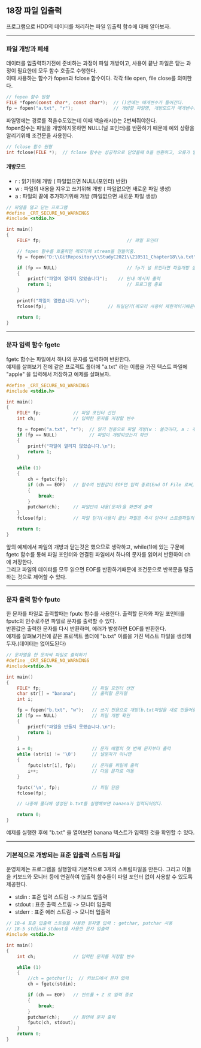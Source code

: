 ## 18장 파일 입출력
프로그램으로 HDD의 데이터를 처리하는 파일 입출력 함수에 대해 알아보자.

---------------------------------------------------------------------------

### 파일 개방과 폐쇄
데이터를 입출력하기전에 준비하는 과정이 파일 개방이고, 사용이 끝난 파일은 닫는 과정이 필요한데 모두 함수 호출로 수행한다.<br>
이때 사용하는 함수가 fopen과 fclose 함수이다. 각각 file open, file close를 의미한다.
```C
// fopen 함수 원형
FILE *fopen(const char*, const char*);  // ()안에는 매개변수가 들어간다.
fp = fopen("a.txt", "r");               // 개방할 파일명, 개방모드가 매개변수로 들어간다.
```
파일명에는 경로를 적을수도있는데 이때 백슬래시(\)는 2번써줘야한다.<br>
fopen함수는 파일을 개방하지못하면 NULL(널 포인터)를 반환하기 때문에 예외 상황을 알리기위해 조건문을 사용한다.
```C
// fclose 함수 원형
int fclose(FILE *);  // fclose 함수는 성공적으로 닫았을때 0을 반환하고, 오류가 발생하면 EOF(End Of File)을 반환한다.
```


#### 개방모드
- r : 읽기위해 개방 ( 파일없으면 NULL(포인터) 반환) <br>
- w : 파일의 내용을 지우고 쓰기위해 개방 ( 파일없으면 새로운 파일 생성) <br>
- a : 파일의 끝에 추가하기위해 개방 (파일없으면 새로운 파일 생성) <br>

```C
// 파일을 열고 닫는 프로그램
#define _CRT_SECURE_NO_WARNINGS
#include <stdio.h>

int main() 
{
	FILE* fp;                                // 파일 포인터

	// fopen 함수를 호출하면 메모리에 stream을 만들어줌.
	fp = fopen("D:\\GitRepository\\StudyC2021\\210511_Chapter18\\a.txt", "r");  // a.txt파일을 읽기 전용으로 개방

	if (fp == NULL)                          // fp가 널 포인터면 파일개방 실패
	{
		printf("파일이 열리지 않았습니다");    // 안내 메시지 출력
		return 1;                            // 프로그램 종료
	}

	printf("파일이 열렸습니다.\n");  
	fclose(fp);                       // 파일닫기(메모리 사용이 제한적이기때문에 작업이끝나면 닫는습관이 필요함)

	return 0;
}
```

---------------------------------------------------------------------------


### 문자 입력 함수 fgetc
fgetc 함수는 파일에서 하나의 문자를 입력하여 반환한다. <br>
예제를 살펴보기 전에 같은 프로젝트 폴더에 "a.txt" 라는 이름을 가진 텍스트 파일에 "apple" 을 입력해서 저장하고 예제를 살펴보자.
```C
#define _CRT_SECURE_NO_WARNINGS
#include <stdio.h>

int main() 
{
	FILE* fp;            // 파일 포인터 선언
	int ch;              // 입력한 문자를 저장할 변수

	fp = fopen("a.txt", "r");  // 읽기 전용으로 파일 개방(w : 쓸것이다, a : 추가해서 작성할것이다, r : 읽기만할것이다)
	if (fp == NULL)            // 파일이 개방되었는지 확인
	{
		printf("파일이 열리지 않았습니다.\n");
		return 1;
	}

	while (1) 
	{
		ch = fgetc(fp);
		if (ch == EOF)   // 함수의 반환값이 EOF면 입력 종료(End Of File 로써, -1로 자동으로 정의되어있기도함)
		{
			break;
		}
		putchar(ch);     // 파일안의 내용(문자)을 화면에 출력
	}
	fclose(fp);          // 파일 닫기(사용이 끝난 파일은 즉시 닫아서 스트림파일의 데이터를 장치에 기록하는 것이 좋음)

	return 0;
}
```
앞의 예제에서 파일의 개방과 닫는것은 했으므로 생략하고, while(1)에 있는 구문에 fgetc 함수를 통해 파일 포인터와 연결된 파일에서 하나의 문자를 읽어서 반환하여 ch에 저장한다. <br>
그리고 파일의 데이터를 모두 읽으면 EOF를 반환하기때문에 조건문으로 반복문을 탈출하는 것으로 제어할 수 있다.<br>

---------------------------------------------------------------------------

### 문자 출력 함수 fputc
한 문자를 파일로 출력할때는 fputc 함수를 사용한다. 출력할 문자와 파일 포인터를 fputc의 인수로주면 파일로 문자를 출력할 수 있다.<br>
반환값은 출력한 문자를 다시 반환하며, 에러가 발생하면 EOF를 반환한다. <br>
예제를 살펴보기전에 같은 프로젝트 폴더에 "b.txt" 이름을 가진 텍스트 파일을 생성해두자.(데이터는 없어도된다)<br>

```C
// 문자열을 한 문자씩 파일로 출력하기
#define _CRT_SECURE_NO_WARNINGS
#include<stdio.h>

int main()
{
	FILE* fp;                   // 파일 포인터 선언
	char str[] = "banana";      // 출력할 문자열
	int i;

	fp = fopen("b.txt", "w");   // 쓰기 전용으로 개방(b.txt파일을 새로 만들어줌)
	if (fp == NULL)             // 파일 개방 확인
	{
		printf("파일을 만들지 못했습니다.\n");
		return 1;
	}

	i = 0;                      // 문자 배열의 첫 번째 문자부터 출력
	while (str[i] != '\0')      // 널문자가 아니면
	{
		fputc(str[i], fp);      // 문자를 파일에 출력
		i++;                    // 다음 문자로 이동
	}

	fputc('\n', fp);            // 파일 닫음
	fclose(fp);

	// 나중에 폴더에 생성된 b.txt를 실행해보면 banana가 입력되어있다.

	return 0;
}
```
예제를 실행한 후에 "b.txt" 을 열어보면 banana 텍스트가 입력된 것을 확인할 수 있다.

---------------------------------------------------------------------------

### 기본적으로 개방되는 표준 입출력 스트림 파일
운영체제는 프로그램을 실행할때 기본적으로 3개의 스트림파일을 만든다. 그리고 이들을 키보드와 모니터 등에 연결하여 입출력 함수들이 파일 포인터 없이 사용할 수 있도록 제공한다. <br>
- stdin  : 표준 입력 스트림 -> 키보드 입출력
- stdout : 표준 출력 스트림 -> 모니터 입출력
- stderr : 표준 에러 스트림 -> 모니터 입출력

```C
// 18-4 표준 입출력 스트림을 사용한 문자열 입력 : getchar, putchar 사용
// 18-5 stdin과 stdout을 사용한 문자 입출력
#include <stdio.h>

int main() 
{
	int ch;              // 입력한 문자를 저장할 변수

	while (1) 
	{
		//ch = getchar();  // 키보드에서 문자 입력
		ch = fgetc(stdin);

		if (ch == EOF)   // 컨트롤 + Z 로 입력 종료
		{
			break;
		}
		putchar(ch);     // 화면에 문자 출력
		fputc(ch, stdout);
	}
	return 0;
}
```



